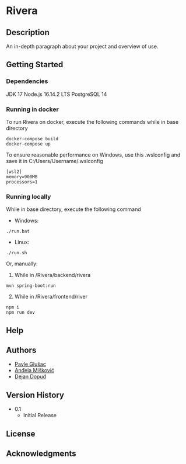 # Rivera

## Description

An in-depth paragraph about your project and overview of use.

## Getting Started

### Dependencies

JDK 17
Node.js 16.14.2 LTS
PostgreSQL 14

### Running in docker

To run Rivera on docker, execute the following commands while in base directory 

```
docker-compose build
docker-compose up
```

To ensure reasonable performance on Windows, use this .wslconfig and save it in C:/Users/Username/.wslconfig

```
[wsl2]
memory=900MB
processors=1
```
### Running locally
While in base directory, execute the following command
* Windows:
```
./run.bat
```
* Linux:
```
./run.sh
```

Or, manually:
1. While in /Rivera/backend/rivera
```
mvn spring-boot:run
```
2. While in /Rivera/frontend/river
```
npm i
npm run dev
```

## Help



## Authors

* [Pavle Glušac]()
* [Anđela Mišković]()
* [Dejan Dopuđ]()

## Version History

* 0.1
    * Initial Release

## License


## Acknowledgments

